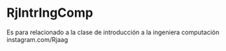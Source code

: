 # RjIntrIngComp
Es para relacionado a la clase de introducción a la ingeniera computación
instagram.com/Rjaag
